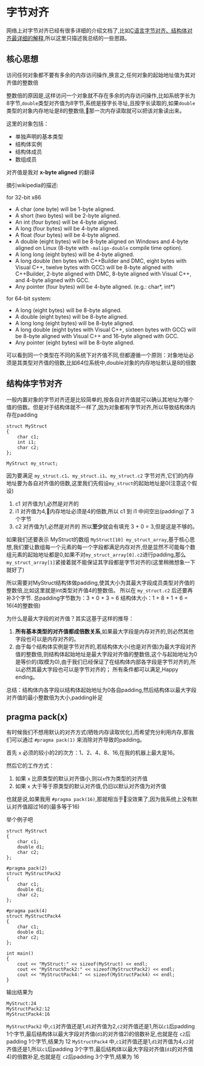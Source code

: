 # 字节对齐
网络上对字节对齐已经有很多详细的介绍文档了,比如[C语言字节对齐、结构体对齐最详细的解释](http://blog.csdn.net/lanzhihui_10086/article/details/44353381),所以这里只描述我总结的一些思路。

## 核心思想

访问任何对象都不要有多余的内存访问操作,换言之,任何对象的起始地址值为其对齐值的整数倍

整数倍的原因是,这样访问一个对象就不存在多余的内存访问操作,比如系统字长为8字节,`double`类型对齐值为8字节,系统是按字长寻址,且按字长读取的,如果`double`类型的对象内存地址是8的整数倍,那一次内存读取就可以把该对象读出来。

这里的对象包括：
- 单独声明的基本类型
- 结构体实例
- 结构体成员
- 数组成员

对齐值是我对 **x-byte aligned** 的翻译

摘引wikipedia的描述:

for 32-bit x86
- A char (one byte) will be 1-byte aligned.
- A short (two bytes) will be 2-byte aligned.
- An int (four bytes) will be 4-byte aligned.
- A long (four bytes) will be 4-byte aligned.
- A float (four bytes) will be 4-byte aligned.
- A double (eight bytes) will be 8-byte aligned on Windows and 4-byte aligned on Linux (8-byte with `-malign-double` compile time option).
- A long long (eight bytes) will be 4-byte aligned.
- A long double (ten bytes with C++Builder and DMC, eight bytes with Visual C++, twelve bytes with GCC) will be 8-byte aligned with C++Builder, 2-byte aligned with DMC, 8-byte aligned with Visual C++, and 4-byte aligned with GCC.
- Any pointer (four bytes) will be 4-byte aligned. (e.g.: char*, int*)

for 64-bit system:
- A long (eight bytes) will be 8-byte aligned.
- A double (eight bytes) will be 8-byte aligned.
- A long long (eight bytes) will be 8-byte aligned.
- A long double (eight bytes with Visual C++, sixteen bytes with GCC) will be 8-byte aligned with Visual C++ and 16-byte aligned with GCC.
- Any pointer (eight bytes) will be 8-byte aligned.

可以看到同一个类型在不同的系统下对齐值不同,但都遵循一个原则：对象地址必须是其类型对齐值的倍数,比如64位系统中,double对象的内存地址默认是8的倍数

## 结构体字节对齐
一般内置对象的字节对齐还是比较简单的,按各自对齐值就可以确认其地址为哪个值的倍数。但是对于结构体就不一样了,因为对象都有字节对齐,所以导致结构体内存在padding

```
struct MyStruct
{
    char c1;
    int i1;
    char c2;
};

MyStruct my_struct;
```

因为要满足 `my_struct.c1`、`my_struct.i1`、`my_struct.c2` 字节对齐,它们的内存地址要为各自对齐值的倍数,这里我们先假设`my_struct`的起始地址是0(注意这个假设)
1. c1 对齐值为1,必然是对齐的
2. i1 对齐值为4,内存地址必须是4的倍数,所以 c1 到 i1 中间空出(padding)了 3个字节
3. c2 对齐值为1,必然是对齐的
所以**至少**就会有填充 3 + 0 = 3,但是这是不够的。

如果我们还要表示 MyStruct的数组 `MyStruct[10] my_struct_array`,基于核心思想,我们要让数组每一个元素的每一个字段都满足内存对齐,但是显然不可能每个数组元素的起始地址都是0,如果不对`my_struct_array[0].c2`进行padding,那么`my_struct_array[1]`紧接着就不能保证其字段都是字节对齐的(这里稍微想象一下就好了)

所以需要对MyStruct结构体做padding,使其大小为其最大字段成员类型对齐值的整数倍,比如这里就是int类型对齐值4的整数倍。
所以在 `my_struct.c2` 后还要再补3个字节.
总padding字节数为：3 + 0 + 3 = 6
结构体大小：1 + 8 + 1 + 6 = 16(4的整数倍)

为什么是最大字段的对齐值？其实这基于这样的推导：
1. **所有基本类型的对齐值都成倍数关系**,如果最大字段是内存对齐的,则必然其他字段也可以是内存对齐的。
2. 由于每个结构体实例是字节对齐的,若结构体大小(也是对齐值)为最大字段对齐值的整数倍,则结构体起始地址是最大字段对齐值的整数倍,这个与起始地址为0是等价的(取模为0),由于我们已经保证了在结构体内部各字段是字节对齐的,所以必然其最大字段也可以是字节对齐的；
所有条件都可以满足,Happy ending。

总结：结构体内各字段以结构体起始地址为0各自padding,然后结构体以最大字段对齐值的最小整数倍为大小,padding补足

## pragma pack(x)
有时候我们不想用默认的对齐方式(牺牲内存读取优化),而希望充分利用内存,那我们可以通过 `#pragma pack(1)` 来消除对齐导致的padding。

首先 `x` 必须的较小的2的次方：1、2、4、8、16,在我的机器上最大是16。

然后它的工作方式：
1. 如果 `x` 比原类型的默认对齐值小,则以`x`作为类型的对齐值
2. 如果 `x` 大于等于原类型的默认对齐值,仍旧以默认对齐值为对齐值

也就是说,如果我用 `#pragma pack(16)`,那就相当于没效果了,因为我系统上没有默认对齐值超过16的(最多等于16)

举个例子吧

```
struct MyStruct
{
    char c1;
    double d1;
    char c2;
};

#pragma pack(2)
struct MyStructPack2
{
    char c1;
    double d1;
    char c2;
};

#pragma pack(4)
struct MyStructPack4
{
    char c1;
    double d1;
    char c2;
};

int main()
{
    cout << "MyStruct:" << sizeof(MyStruct) << endl;
    cout << "MyStructPack2:" << sizeof(MyStructPack2) << endl;
    cout << "MyStructPack4:" << sizeof(MyStructPack4) << endl;
}
```

输出结果为
```
MyStruct:24
MyStructPack2:12
MyStructPack4:16
```

`MyStructPack2` 中,`c1`对齐值还是1,`d1`对齐值为2,`c2`对齐值还是1,所以`c1`后padding 1个字节,最后结构体以最大字段对齐值(`d1`的对齐值2)的倍数补足,也就是在 `c2`后padding 1个字节,结果为 12
`MyStructPack4` 中,`c1`对齐值还是1,`d1`对齐值为4,`c2`对齐值还是1,所以`c1`后padding 3个字节,最后结构体以最大字段对齐值(`d1`的对齐值4)的倍数补足,也就是在 `c2`后padding 3个字节,结果为 16

